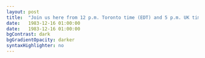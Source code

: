```yaml
---
layout: post
title:  "Join us here from 12 p.m. Toronto time (EDT) and 5 p.m. UK time (GMT+1) on Thursday August 31st, 2017 for live streaming of our fifth event."
date:   1983-12-16 01:00:00
date:   1983-12-16 01:00:00
bgContrast: dark
bgGradientOpacity: darker
syntaxHighlighter: no
---
```


